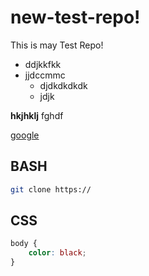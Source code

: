 # new-test-repo!
This is may Test Repo!
* ddjkkfkk
* jjdccmmc
    * djdkdkdkdk
    * jdjk

**hkjhklj** fghdf

[google](https://google.com)

## BASH
```bash
git clone https://
```

## CSS
```css
body {
    color: black;
}
```
